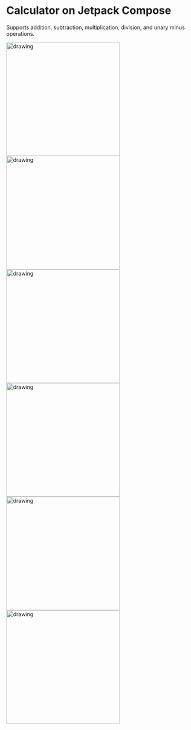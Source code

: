 # Calculator on Jetpack Compose
Supports addition, subtraction, multiplication, division, and unary minus operations.

<img src="img/Screenshot_1622375573.png" alt="drawing" width="300"/>
<img src="img/Screenshot_1622375581.png" alt="drawing" width="300"/>
<img src="img/Screenshot_1622375640.png" alt="drawing" width="300"/>
<img src="img/Screenshot_1622375649.png" alt="drawing" width="300"/>
<img src="img/Screenshot_1622375652.png" alt="drawing" width="300"/>
<img src="img/Screenshot_1622375664.png" alt="drawing" width="300"/>
